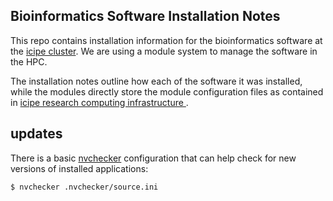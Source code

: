 ## Bioinformatics Software Installation Notes

This repo contains installation information for the bioinformatics software at the [icipe cluster](http://hpc01.icipe.org). We are using a module system to manage the software in the HPC. 

The installation notes outline how each of the software it was installed, while the modules directly store the module configuration files as contained in 
[icipe research computing infrastructure ](http://hpc02.icipe.org/doku.php/doku.php?id=wiki:list_of_software) .

## updates
There is a basic [nvchecker](https://github.com/lilydjwg/nvchecker) configuration that can help check for new versions of installed applications:

`$ nvchecker .nvchecker/source.ini`
